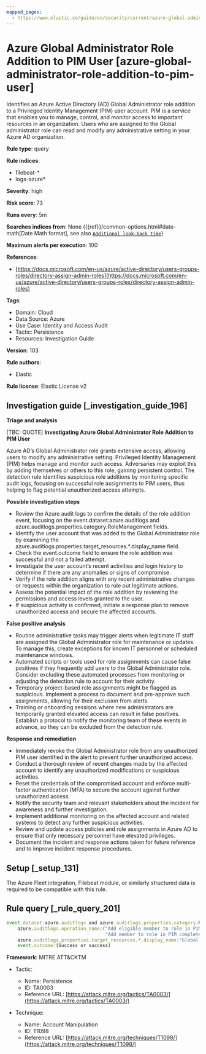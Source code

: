 ```yaml
---
mapped_pages:
  - https://www.elastic.co/guide/en/security/current/azure-global-administrator-role-addition-to-pim-user.html
---
```


# Azure Global Administrator Role Addition to PIM User [azure-global-administrator-role-addition-to-pim-user]

Identifies an Azure Active Directory (AD) Global Administrator role addition to a Privileged Identity Management (PIM) user account. PIM is a service that enables you to manage, control, and monitor access to important resources in an organization. Users who are assigned to the Global administrator role can read and modify any administrative setting in your Azure AD organization.

**Rule type**: query

**Rule indices**:

* filebeat-*
* logs-azure*

**Severity**: high

**Risk score**: 73

**Runs every**: 5m

**Searches indices from**: None ({{ref}}/common-options.html#date-math[Date Math format], see also [`Additional look-back time`](docs-content://solutions/security/detect-and-alert/create-detection-rule.md#rule-schedule))

**Maximum alerts per execution**: 100

**References**:

* [https://docs.microsoft.com/en-us/azure/active-directory/users-groups-roles/directory-assign-admin-roles](https://docs.microsoft.com/en-us/azure/active-directory/users-groups-roles/directory-assign-admin-roles)

**Tags**:

* Domain: Cloud
* Data Source: Azure
* Use Case: Identity and Access Audit
* Tactic: Persistence
* Resources: Investigation Guide

**Version**: 103

**Rule authors**:

* Elastic

**Rule license**: Elastic License v2

## Investigation guide [_investigation_guide_196]

**Triage and analysis**

[TBC: QUOTE]
**Investigating Azure Global Administrator Role Addition to PIM User**

Azure AD’s Global Administrator role grants extensive access, allowing users to modify any administrative setting. Privileged Identity Management (PIM) helps manage and monitor such access. Adversaries may exploit this by adding themselves or others to this role, gaining persistent control. The detection rule identifies suspicious role additions by monitoring specific audit logs, focusing on successful role assignments to PIM users, thus helping to flag potential unauthorized access attempts.

**Possible investigation steps**

* Review the Azure audit logs to confirm the details of the role addition event, focusing on the event.dataset:azure.auditlogs and azure.auditlogs.properties.category:RoleManagement fields.
* Identify the user account that was added to the Global Administrator role by examining the azure.auditlogs.properties.target_resources.*.display_name field.
* Check the event.outcome field to ensure the role addition was successful and not a failed attempt.
* Investigate the user account’s recent activities and login history to determine if there are any anomalies or signs of compromise.
* Verify if the role addition aligns with any recent administrative changes or requests within the organization to rule out legitimate actions.
* Assess the potential impact of the role addition by reviewing the permissions and access levels granted to the user.
* If suspicious activity is confirmed, initiate a response plan to remove unauthorized access and secure the affected accounts.

**False positive analysis**

* Routine administrative tasks may trigger alerts when legitimate IT staff are assigned the Global Administrator role for maintenance or updates. To manage this, create exceptions for known IT personnel or scheduled maintenance windows.
* Automated scripts or tools used for role assignments can cause false positives if they frequently add users to the Global Administrator role. Consider excluding these automated processes from monitoring or adjusting the detection rule to account for their activity.
* Temporary project-based role assignments might be flagged as suspicious. Implement a process to document and pre-approve such assignments, allowing for their exclusion from alerts.
* Training or onboarding sessions where new administrators are temporarily granted elevated access can result in false positives. Establish a protocol to notify the monitoring team of these events in advance, so they can be excluded from the detection rule.

**Response and remediation**

* Immediately revoke the Global Administrator role from any unauthorized PIM user identified in the alert to prevent further unauthorized access.
* Conduct a thorough review of recent changes made by the affected account to identify any unauthorized modifications or suspicious activities.
* Reset the credentials of the compromised account and enforce multi-factor authentication (MFA) to secure the account against further unauthorized access.
* Notify the security team and relevant stakeholders about the incident for awareness and further investigation.
* Implement additional monitoring on the affected account and related systems to detect any further suspicious activities.
* Review and update access policies and role assignments in Azure AD to ensure that only necessary personnel have elevated privileges.
* Document the incident and response actions taken for future reference and to improve incident response procedures.


## Setup [_setup_131]

The Azure Fleet integration, Filebeat module, or similarly structured data is required to be compatible with this rule.


## Rule query [_rule_query_201]

```js
event.dataset:azure.auditlogs and azure.auditlogs.properties.category:RoleManagement and
    azure.auditlogs.operation_name:("Add eligible member to role in PIM completed (permanent)" or
                                    "Add member to role in PIM completed (timebound)") and
    azure.auditlogs.properties.target_resources.*.display_name:"Global Administrator" and
    event.outcome:(Success or success)
```

**Framework**: MITRE ATT&CKTM

* Tactic:

    * Name: Persistence
    * ID: TA0003
    * Reference URL: [https://attack.mitre.org/tactics/TA0003/](https://attack.mitre.org/tactics/TA0003/)

* Technique:

    * Name: Account Manipulation
    * ID: T1098
    * Reference URL: [https://attack.mitre.org/techniques/T1098/](https://attack.mitre.org/techniques/T1098/)



